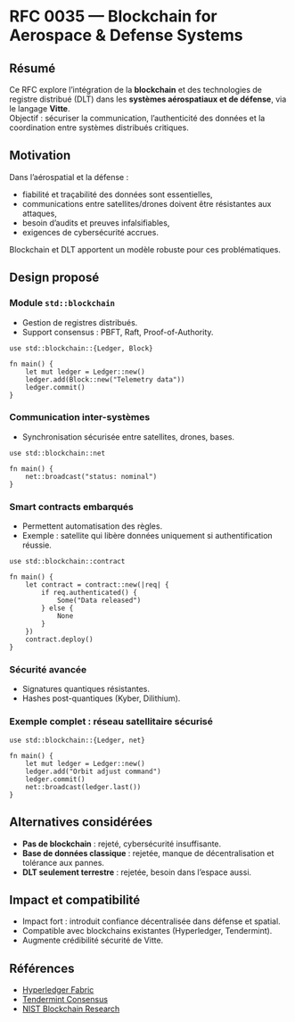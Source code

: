 # RFC 0035 — Blockchain for Aerospace & Defense Systems

## Résumé
Ce RFC explore l’intégration de la **blockchain** et des technologies de registre distribué (DLT) dans les **systèmes aérospatiaux et de défense**, via le langage **Vitte**.  
Objectif : sécuriser la communication, l’authenticité des données et la coordination entre systèmes distribués critiques.

## Motivation
Dans l’aérospatial et la défense :  
- fiabilité et traçabilité des données sont essentielles,  
- communications entre satellites/drones doivent être résistantes aux attaques,  
- besoin d’audits et preuves infalsifiables,  
- exigences de cybersécurité accrues.  

Blockchain et DLT apportent un modèle robuste pour ces problématiques.

## Design proposé

### Module `std::blockchain`
- Gestion de registres distribués.  
- Support consensus : PBFT, Raft, Proof-of-Authority.  

```vitte
use std::blockchain::{Ledger, Block}

fn main() {
    let mut ledger = Ledger::new()
    ledger.add(Block::new("Telemetry data"))
    ledger.commit()
}
```

### Communication inter-systèmes
- Synchronisation sécurisée entre satellites, drones, bases.  

```vitte
use std::blockchain::net

fn main() {
    net::broadcast("status: nominal")
}
```

### Smart contracts embarqués
- Permettent automatisation des règles.  
- Exemple : satellite qui libère données uniquement si authentification réussie.  

```vitte
use std::blockchain::contract

fn main() {
    let contract = contract::new(|req| {
        if req.authenticated() {
            Some("Data released")
        } else {
            None
        }
    })
    contract.deploy()
}
```

### Sécurité avancée
- Signatures quantiques résistantes.  
- Hashes post-quantiques (Kyber, Dilithium).  

### Exemple complet : réseau satellitaire sécurisé
```vitte
use std::blockchain::{Ledger, net}

fn main() {
    let mut ledger = Ledger::new()
    ledger.add("Orbit adjust command")
    ledger.commit()
    net::broadcast(ledger.last())
}
```

## Alternatives considérées
- **Pas de blockchain** : rejeté, cybersécurité insuffisante.  
- **Base de données classique** : rejetée, manque de décentralisation et tolérance aux pannes.  
- **DLT seulement terrestre** : rejetée, besoin dans l’espace aussi.  

## Impact et compatibilité
- Impact fort : introduit confiance décentralisée dans défense et spatial.  
- Compatible avec blockchains existantes (Hyperledger, Tendermint).  
- Augmente crédibilité sécurité de Vitte.  

## Références
- [Hyperledger Fabric](https://www.hyperledger.org/use/fabric)  
- [Tendermint Consensus](https://tendermint.com/)  
- [NIST Blockchain Research](https://www.nist.gov/blockchain)  
